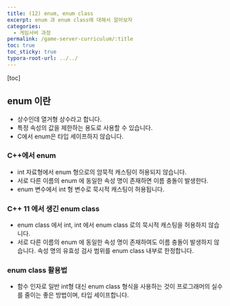 ```yaml
---
title: (12) enum, enum class
excerpt: enum 과 enum class에 대해서 알아보자
categories: 
  - 게임서버 과정
permalink: /game-server-curriculum/:title
toc: true
toc_sticky: true
typora-root-url: ../../
---
```


[toc]

## enum 이란

- 상수인데 열거형 상수라고 합니다.
- 특정 속성의 값을 제한하는 용도로 사용할 수 있습니다.
- C에서 enum은 타입 세이프하지 않습니다.

### C++에서 enum

- int 자료형에서 enum 형으로의 암묵적 캐스팅이 허용되지 않습니다.
- 서로 다른 이름의 enum 에 동일한 속성 명이 존재하면 이름 충돌이 발생한다.
- enum 변수에서 int 형 변수로 묵시적 캐스팅이 허용됩니다.

### C++ 11 에서 생긴 enum class

- enum class 에서 int, int 에서 enum class 로의 묵시적 캐스팅을 허용하지 않습니다.
- 서로 다른 이름의 enum 에 동일한 속성 명이 존재하여도 이름 충돌이 발생하지 않습니다. 속성 명의 유효성 검사 범위를 enum class 내부로 한정합니다.

### enum class 활용법

- 함수 인자로 일반 int형 대신 enum class 형식을 사용하는 것이 프로그래머의 실수를 줄이는 좋은 방법이며, 타입 세이프합니다.
